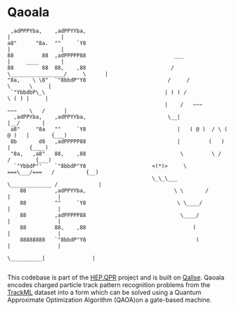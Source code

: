 # Qaoala
```                              
 ,adPPPYba,    ,adPPYYba,                                              |                |                                
a8"      "8a.  ""     `Y8                                              |                |
88         88  ,adPPPPP88                            ___               |     ____       |
88         88  88,    ,88                           /    \_________________/     \      |
"8a,    \ \8"  `"8bbdP"Y8                          /     /			       \      \     |
 `"YbbdbP\_\                                      | ( ) /                   \ ( ) |     |
                                                  |    /   ~~~        ~~~    \   /      |
  ,adPPYba,    ,adPPYYba,                          \__|                      |__/       |
 a8"     "8a   ""     `Y8                             |   ( @ )  / \ ( @ )   |       {___)
 8b       d8   ,adPPPPP88                             |         (   )        |      {____)
 "8a,   ,a8"   88,    ,88                              \         \ /        /        {___)
  `"YbbdP"'    `"8bbdP"Y8                     <(*)>     \    ===\___/===   /          {__)
                                              \_\_\___     \_____________ /             |
    88         ,adPPYYba,                            \ \       /        |               |
    88         ""     `Y8                             \ \____/          |               |
    88         ,adPPPPP88                              \____/           |               |
    88         88,    ,88                                  (            |               |
    88888888   `"8bbdP"Y8                                   (           |               |
                                                             \__________|               |
                                                                       
```
This codebase is part of the [HEP.QPR](https://hep-qpr.lbl.gov/) project and is built on [Qallse](https://github.com/derlin/hepqpr-qallse). Qaoala encodes charged particle track pattern recognition problems from the [TrackML](https://www.kaggle.com/c/trackml-particle-identification/data) dataset into a form which can be solved using a Quantum Approximate Optimization Algorithm (QAOA)on a gate-based machine. 


